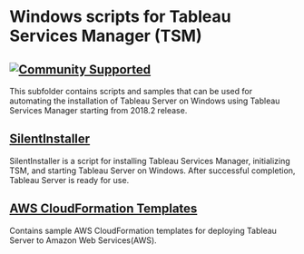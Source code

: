 # Windows scripts for Tableau Services Manager (TSM)
[![Community Supported](https://img.shields.io/badge/Support%20Level-Community%20Supported-457387.svg)](https://www.tableau.com/support-levels-it-and-developer-tools)
----

This subfolder contains scripts and samples that can be used for automating the installation of Tableau Server on Windows using Tableau Services Manager starting from 2018.2 release.

[SilentInstaller](SilentInstaller/)
-------------------
SilentInstaller is a script for installing Tableau Services Manager, initializing TSM, and starting Tableau Server on Windows.  After successful completion, Tableau Server is ready for use.

[AWS CloudFormation Templates](aws/)
------------------------
Contains sample AWS CloudFormation templates for deploying Tableau Server to Amazon Web Services(AWS).
